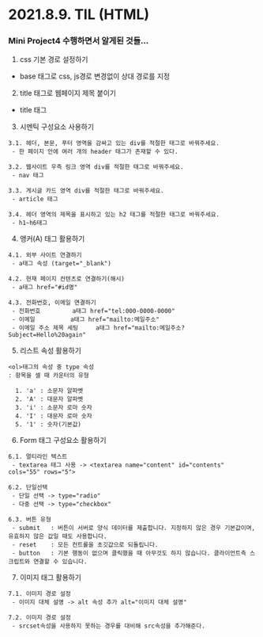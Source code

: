 # 2021.8.9. TIL (HTML)

### Mini Project4 수행하면서 알게된 것들...

1. css 기본 경로 설정하기
- base 태그로 css, js경로 변경없이 상대 경로를 지정

2. title 태그로 웹페이지 제목 붙이기
- title 태그

3. 시멘틱 구성요소 사용하기
```
3.1. 헤더, 본문, 푸터 영역을 감싸고 있는 div를 적절한 태그로 바꿔주세요.
 - 한 페이지 안에 여러 개의 header 태그가 존재할 수 있다.

3.2. 웹사이트 우측 링크 영역 div를 적절한 태그로 바꿔주세요.
 - nav 태그

3.3. 게시글 카드 영역 div를 적절한 태그로 바꿔주세요.
 - article 태그

3.4. 헤더 영역의 제목을 표시하고 있는 h2 태그를 적절한 태그로 바꿔주세요.
 - h1~h6태그
```

4. 앵커(A) 태그 활용하기
```
4.1. 외부 사이트 연결하기
 - a태그 속성 (target="_blank")

4.2. 현재 페이지 컨텐츠로 연결하기(해시)
 - a태그 href="#id명"

4.3. 전화번호, 이메일 연결하기
 - 전화번호 		a태그 href="tel:000-0000-0000"
 - 이메일    		a태그 href="mailto:메일주소"
 - 이메일 주소 제목 세팅  	a태그 href="mailto:메일주소?Subject=Hello%20again"
```

5. 리스트 속성 활용하기
```
<ol>태그의 속성 중 type 속성
: 항목을 셀 때 카운터의 유형

  1. 'a' : 소문자 알파벳
  2. 'A' : 대문자 알파벳
  3. 'i' : 소문자 로마 숫자
  4. 'I' : 대문자 로마 숫자
  5. '1' : 숫자(기본값)
```

6. Form 태그 구성요소 활용하기
```
6.1. 멀티라인 텍스트
 - textarea 태그 사용 -> <textarea name="content" id="contents" cols="55" rows="5">

6.2. 단일선택
 - 단일 선택 -> type="radio"
 - 다중 선택 -> type="checkbox"

6.3. 버튼 유형
 - submit	: 버튼이 서버로 양식 데이터를 제출합니다. 지정하지 않은 경우 기본값이며, 유효하지 않은 값일 때도 사용합니다.
 - reset	: 모든 컨트롤을 초깃값으로 되돌립니다.
 - button 	: 기본 행동이 없으며 클릭했을 때 아무것도 하지 않습니다. 클라이언트측 스크립트와 연결할 수 있습니다.
```

7. 이미지 태그 활용하기
```
7.1. 이미지 경로 설정
 - 이미지 대체 설명 -> alt 속성 추가 alt="이미지 대체 설명"

7.2. 이미지 경로 설정
 - srcset속성을 사용하지 못하는 경우를 대비해 src속성을 추가해준다.
```
